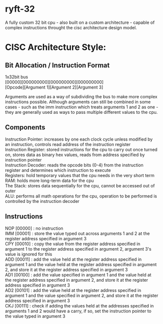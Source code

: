 # ryft-32   
A fully custom 32 bit cpu - also built on a custom architecture - capable of complex instructions throught the cisc architecture design model.     

# CISC Architecture Style:     

## Bit Allocation / Instruction Format   
   
1x32bit bus   
[00000][000000000][000000000][000000000]    
[Opcode][Argument 1][Argument 2][Argument 3]     

Arguments are used as a way of subdividing the bus to make more complex instructions possible. Although arguments can still be combined in some cases - such as the imm instruction which treats arguments 1 and 2 as one - they are generally used as ways to pass multiple different values to the cpu.
       
## Components     
      
Instruction Pointer: increases by one each clock cycle unless modified by an instruction, controls read address of the instruction register   
Instruction Register: stored instructions for the cpu to carry out once turned on, stores data as binary hex values, reads from address specified by instruction pointer     
Instruction Decoder: reads the opcode bits (0-4) from the instruction register and determines which instruction to execute    
Registers: hold temporary values that the cpu needs in the very short term      
RAM: holds more long-term data for the cpu      
The Stack: stores data sequentially for the cpu, cannot be accessed out of outer           
ALU: performs all math operations for the cpu, operation to be performed is controlled by the instruction decoder     

## Instructions    

NOP [00000] : no instruction    
IMM [00001] : store the value typed out across arguments 1 and 2 at the register address specified in argument 3     
CPY [00010] : copy the value from the register address specified in argument 1 to the register address specified in argument 2, argument 3's value is ignored for this    
ADD [00011] : add the value held at the register address specified in argument 1 and the value held at the register address specified in argument 2, and store it at the register address specified in argument 3    
AD1 [00100] : add the value specified in argument 1 and the value held at the register address specified in argument 2, and store it at the register address specified in argument 3    
AD2 [00101] : add the value held at the register address specified in argument 1 and the value specified in argument 2, and store it at the register address specified in argument 3    
CKJ [00111] : check if adding the values held at the addresses specified in arguments 1 and 2 would have a carry, if so, set the instruction pointer to the value typed in argument 3   
